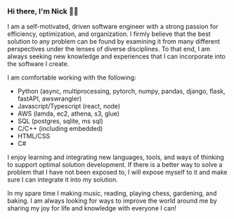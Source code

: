 ### Hi there, I'm Nick 👋🏼

I am a self-motivated, driven software engineer with a strong passion for efficiency, optimization, and organization. I firmly believe that the best solution to any problem can be found by examining it from many different perspectives under the lenses of diverse disciplines. To that end, I am always seeking new knowledge and experiences that I can incorporate into the software I create.

I am comfortable working with the following:
- Python (async, multiprocessing, pytorch, numpy, pandas, django, flask, fastAPI, awswrangler)
- Javascript/Typescript (react, node)
- AWS (lamda, ec2, athena, s3, glue)
- SQL (postgres, sqlite, ms sql)
- C/C++ (including embedded)
- HTML/CSS
- C#

I enjoy learning and integrating new languages, tools, and ways of thinking to support optimal solution development. If there is a better way to solve a problem that I have not been exposed to, I will expose myself to it and make sure I can integrate it into my solution.

In my spare time I making music, reading, playing chess, gardening, and baking. I am always looking for ways to improve the world around me by sharing my joy for life and knowledge with everyone I can!

<!--
**thatrandomfrenchdude/thatrandomfrenchdude** is a ✨ _special_ ✨ repository because its `README.md` (this file) appears on your GitHub profile.

Here are some ideas to get you started:


- 🌱 I’m currently learning ...
- 👯 I’m looking to collaborate on ...
- 🤔 I’m looking for help with ...
- 💬 Ask me about ...
- 📫 How to reach me: ...
- 😄 Pronouns: ...
- ⚡ Fun fact: ...
-->
